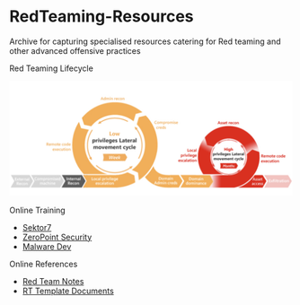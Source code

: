 # RedTeaming-Resources
Archive for capturing specialised resources catering for Red teaming and other advanced offensive practices

Red Teaming Lifecycle

![RT killchain Phases](https://github.com/Add3r/RedTeaming-Resources/blob/main/RedTeaming-LifeCycle.png)

Online Training

- [Sektor7](https://institute.sektor7.net/)
- [ZeroPoint Security](https://training.zeropointsecurity.co.uk/)
- [Malware Dev](https://maldevacademy.com/)

Online References

- [Red Team Notes](https://www.ired.team/)
- [RT Template Documents](https://redteam.guide)
